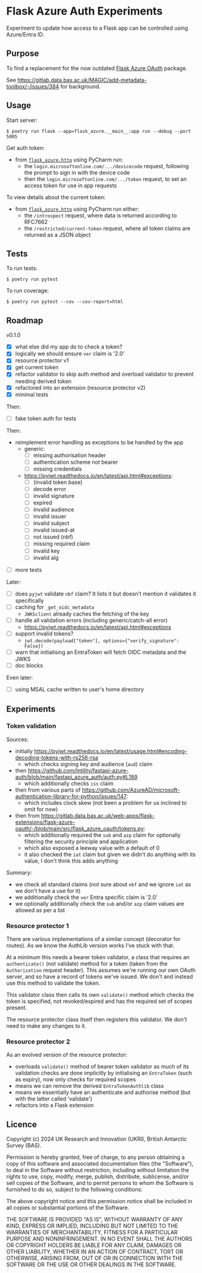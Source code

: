 # Flask Azure Auth Experiments

Experiment to update how access to a Flask app can be controlled using Azure/Entra ID.

## Purpose

To find a replacement for the now outdated
[Flask Azure OAuth](https://gitlab.data.bas.ac.uk/web-apps/flask-extensions/flask-azure-oauth) package.

See https://gitlab.data.bas.ac.uk/MAGIC/add-metadata-toolbox/-/issues/384 for background.

## Usage

Start server:

```
$ poetry run flask --app=flask_azure.__main__:app run --debug --port 5005
```

Get auth token:

- from [`flask_azure.http`](flask_azure.http) using PyCharm run:
  - the `login.microsoftonline.com/.../devicecode` request, following the prompt to sign in with the device code
  - then the `login.microsoftonline.com/.../token` request, to set an access token for use in app requests

To view details about the current token:

- from [`flask_azure.http`](flask_azure.http) using PyCharm run either:
  - the `/introspect` request, where data is returned according to RFC7662
  - the `/restricted/current-token` request, where all token claims are returned as a JSON object

## Tests

To run tests:

```
$ poetry run pytest
```

To run coverage:


```
$ poetry run pytest --cov --cov-report=html
```

## Roadmap

v0.1.0

- [x] what else did my app do to check a token?
- [x] logically we should ensure `ver` claim is '2.0'
- [x] resource protector v1
- [x] get current token
- [x] refactor validator to skip auth method and overload validator to prevent needing derived token
- [x] refactored into an extension (resource protector v2)
- [x] minimal tests

Then:

- [ ] fake token auth for tests

Then:

- reimplement error handling as exceptions to be handled by the app
  - generic:
    - [ ] missing authorisation header
    - [ ] authentication scheme not bearer
    - [ ] missing credentials
  - https://pyjwt.readthedocs.io/en/latest/api.html#exceptions:
    - [ ] (invalid token base)
    - [ ] decode error
    - [ ] invalid signature
    - [ ] expired
    - [ ] invalid audience
    - [ ] invalid issuer
    - [ ] invalid subject
    - [ ] invalid issued-at
    - [ ] not issued (nbf)
    - [ ] missing required claim
    - [ ] invalid key
    - [ ] invalid alg
- [ ] more tests

Later:

- [ ] does `pyjwt` validate `nbf` claim? It lists it but doesn't mention it validates it specifically
- [ ] caching for `_get_oidc_metadata`
  - `JWKSclient` already caches the fetching of the key
- [ ] handle all validation errors (including generic/catch-all error)
  - https://pyjwt.readthedocs.io/en/latest/api.html#exceptions
- [ ] support invalid tokens?
  - `jwt.decode(payload["token"], options={"verify_signature": False})`
- [ ] warn that initialising an EntraToken will fetch OIDC metadata and the JWKS
- [ ] doc blocks

Even later:

- [ ] using MSAL cache written to user's home directory

## Experiments

### Token validation

Sources:

- initially https://pyjwt.readthedocs.io/en/latest/usage.html#encoding-decoding-tokens-with-rs256-rsa
  - which checks signing key and audience (`aud`) claim
- then https://github.com/Intility/fastapi-azure-auth/blob/main/fastapi_azure_auth/auth.py#L189
  - which additionally checks `iss` claim
- then from various parts of https://github.com/AzureAD/microsoft-authentication-library-for-python/issues/147:
  - which includes clock skew (not been a problem for us inclined to omit for now)
- then from https://gitlab.data.bas.ac.uk/web-apps/flask-extensions/flask-azure-oauth/-/blob/main/src/flask_azure_oauth/tokens.py:
  - which additionally required the `sub` and `azp` claim for optionally filtering the security principle and application
  - which also exposed a leeway value with a default of 0
  - it also checked the `iat` claim but given we didn't do anything with its value, I don't think this adds anything

Summary:

- we check all standard claims (not sure about `nbf` and we ignore `iat` as we don't have a use for it)
- we additionally check the `ver` Entra specific claim is '2.0'
- we optionally additionally check the `sub` and/or `azp` claim values are allowed as per a list

### Resource protector 1

There are various implementations of a similar concept (decorator for routes). As we know the AuthLib version works I've
stuck with that.

At a minimum this needs a bearer token validator, a class that requires an `authenticate()` (not validate) method for a 
token (taken from the `Authorization` request header). This assumes we're running our own OAuth server, and so have a 
record of tokens we've issued. We don't and instead use this method to validate the token.

This validator class then calls its own `validate()` method which checks the token is specified, not revoked/expired 
and has the required set of scopes present.

The resource protector class itself then registers this validator. We don't need to make any changes to it.

### Resource protector 2

As an evolved version of the resource protector:

- overloads `validate()` method of bearer token validator as much of its validation checks are done implicitly by
  initialising an `EntraToken` (such as expiry), now only checks for required scopes
- means we can remove the derived `EntraTokenAuthlib` class
- means we essentially have an authenticate and authorise method (but with the latter called 'validate')
- refactors into a Flask extension

## Licence

Copyright (c) 2024 UK Research and Innovation (UKRI), British Antarctic Survey (BAS).

Permission is hereby granted, free of charge, to any person obtaining a copy
of this software and associated documentation files (the "Software"), to deal
in the Software without restriction, including without limitation the rights
to use, copy, modify, merge, publish, distribute, sublicense, and/or sell
copies of the Software, and to permit persons to whom the Software is
furnished to do so, subject to the following conditions:

The above copyright notice and this permission notice shall be included in all
copies or substantial portions of the Software.

THE SOFTWARE IS PROVIDED "AS IS", WITHOUT WARRANTY OF ANY KIND, EXPRESS OR
IMPLIED, INCLUDING BUT NOT LIMITED TO THE WARRANTIES OF MERCHANTABILITY,
FITNESS FOR A PARTICULAR PURPOSE AND NONINFRINGEMENT. IN NO EVENT SHALL THE
AUTHORS OR COPYRIGHT HOLDERS BE LIABLE FOR ANY CLAIM, DAMAGES OR OTHER
LIABILITY, WHETHER IN AN ACTION OF CONTRACT, TORT OR OTHERWISE, ARISING FROM,
OUT OF OR IN CONNECTION WITH THE SOFTWARE OR THE USE OR OTHER DEALINGS IN THE
SOFTWARE.

